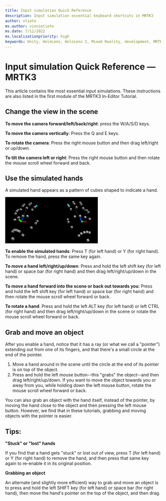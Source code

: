 ```yaml
---
title: Input simulation Quick Reference
description: Input simulation essential keyboard shortcuts in MRTK3
author: vtieto
ms.author: vinnietieto
ms.date: 7/11/2022
ms.localizationpriority: high
keywords: Unity, HoloLens, HoloLens 2, Mixed Reality, development, MRTK3, Mixed Reality Toolkit, input simulation, in-editor tutorial
---
```


# Input simulation Quick Reference &#8212; MRTK3

This article contains the most essential input simulations. These instructions are also listed in the first module of the MRTK3 In-Editor Tutorial.

## Change the view in the scene

**To move the camera forward/left/back/right**:
press the W/A/S/D keys.

**To move the camera vertically**:
Press the Q and E keys.

**To rotate the camera**:
Press the right mouse button and then drag left/right or up/down.

**To tilt the camera left or right**:
Press the right mouse button and then rotate the mouse scroll wheel forward and back.

## Use the simulated hands

A simulated hand appears as a pattern of cubes shaped to indicate a hand.

![An image showing the cube-based patterns that make up the simulated hands.](../images/simulated-hands.jpg)

**To enable the simulated hands**:
Press T (for left hand) or Y (for right hand). To remove the hand, press the same key again.

**To move a hand left/right/up/down**:
Press and hold the left shift key (for left hand) or space bar (for right hand) and then drag left/right/up/down in the scene.

**To move a hand forward into the scene or back out towards you**:
Press and hold the left shift key (for left hand) or space bar (for right hand) and then rotate the mouse scroll wheel forward or back.

**To rotate a hand**:
Press and hold the left ALT key (for left hand) or left CTRL (for right hand) and then drag left/right/up/down in the scene or rotate the mouse scroll wheel forward or back.

## Grab and move an object

After you enable a hand, notice that it has a ray (or what we call a "pointer") extending out from one of its fingers, and that there's a small circle at the end of the pointer.

1. Move a hand around in the scene until the circle at the end of its pointer is on top of the object.
2. Press and hold the left mouse button--this "grabs" the object--and then drag left/right/up/down. If you want to move the object towards you or away from you, while holding down the left mouse button, rotate the mouse scroll wheel forward or back.

You can also grab an object with the hand itself, instead of the pointer, by moving the hand close to the object and then pressing the left mouse button. However, we find that in these tutorials, grabbing and moving objects with the pointer is easier.

## Tips:

**"Stuck" or "lost" hands**

If you find that a hand gets "stuck" or lost out of view, press T (for left hand) or Y (for right hand) to remove the hand, and then press that same key again to re-enable it in its original position.

**Grabbing an object**

An alternate (and slightly more efficient) way to grab and move an object is to press and hold the left SHIFT key (for left hand) or space bar (for right hand), then move the hand's pointer on the top of the object, and then drag.
